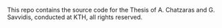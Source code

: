 This repo contains the source code for the Thesis of A. Chatzaras and G. Savvidis, conducted at KTH, all rights reserved.